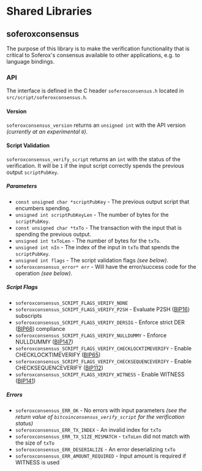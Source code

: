 Shared Libraries
================

## soferoxconsensus

The purpose of this library is to make the verification functionality that is critical to Soferox's consensus available to other applications, e.g. to language bindings.

### API

The interface is defined in the C header `soferoxconsensus.h` located in  `src/script/soferoxconsensus.h`.

#### Version

`soferoxconsensus_version` returns an `unsigned int` with the API version *(currently at an experimental `0`)*.

#### Script Validation

`soferoxconsensus_verify_script` returns an `int` with the status of the verification. It will be `1` if the input script correctly spends the previous output `scriptPubKey`.

##### Parameters
- `const unsigned char *scriptPubKey` - The previous output script that encumbers spending.
- `unsigned int scriptPubKeyLen` - The number of bytes for the `scriptPubKey`.
- `const unsigned char *txTo` - The transaction with the input that is spending the previous output.
- `unsigned int txToLen` - The number of bytes for the `txTo`.
- `unsigned int nIn` - The index of the input in `txTo` that spends the `scriptPubKey`.
- `unsigned int flags` - The script validation flags *(see below)*.
- `soferoxconsensus_error* err` - Will have the error/success code for the operation *(see below)*.

##### Script Flags
- `soferoxconsensus_SCRIPT_FLAGS_VERIFY_NONE`
- `soferoxconsensus_SCRIPT_FLAGS_VERIFY_P2SH` - Evaluate P2SH ([BIP16](https://github.com/bitcoin/bips/blob/master/bip-0016.mediawiki)) subscripts
- `soferoxconsensus_SCRIPT_FLAGS_VERIFY_DERSIG` - Enforce strict DER ([BIP66](https://github.com/bitcoin/bips/blob/master/bip-0066.mediawiki)) compliance
- `soferoxconsensus_SCRIPT_FLAGS_VERIFY_NULLDUMMY` - Enforce NULLDUMMY ([BIP147](https://github.com/bitcoin/bips/blob/master/bip-0147.mediawiki))
- `soferoxconsensus_SCRIPT_FLAGS_VERIFY_CHECKLOCKTIMEVERIFY` - Enable CHECKLOCKTIMEVERIFY ([BIP65](https://github.com/bitcoin/bips/blob/master/bip-0065.mediawiki))
- `soferoxconsensus_SCRIPT_FLAGS_VERIFY_CHECKSEQUENCEVERIFY` - Enable CHECKSEQUENCEVERIFY ([BIP112](https://github.com/bitcoin/bips/blob/master/bip-0112.mediawiki))
- `soferoxconsensus_SCRIPT_FLAGS_VERIFY_WITNESS` - Enable WITNESS ([BIP141](https://github.com/bitcoin/bips/blob/master/bip-0141.mediawiki))

##### Errors
- `soferoxconsensus_ERR_OK` - No errors with input parameters *(see the return value of `bitcoinconsensus_verify_script` for the verification status)*
- `soferoxconsensus_ERR_TX_INDEX` - An invalid index for `txTo`
- `soferoxconsensus_ERR_TX_SIZE_MISMATCH` - `txToLen` did not match with the size of `txTo`
- `soferoxconsensus_ERR_DESERIALIZE` - An error deserializing `txTo`
- `soferoxconsensus_ERR_AMOUNT_REQUIRED` - Input amount is required if WITNESS is used
